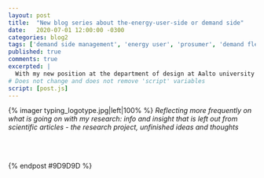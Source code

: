 ```yaml
---
layout: post
title:  "New blog series about the-energy-user-side or demand side"
date:   2020-07-01 12:00:00 -0300
categories: blog2
tags: ['demand side management', 'energy user', 'prosumer', 'demand flexibility', 'energy saving', 'energy efficiency', 'less energy', 'new blog' ]
published: true
comments: true
excerpted: |
  With my new position at the department of design at Aalto university I will be studying demand side flexibility topics, energy efficiency and energy justice --- this blog
# Does not change and does not remove 'script' variables
script: [post.js]
---
```

{% imager typing_logotype.jpg|left|100% %}
<i>Reflecting more frequently on what is going on with my research: info and insight that is left out from scientific articles - the research project, unfinished ideas and thoughts</i>
<div style="clear:both;"></div>
<br>


<div style="clear:both;"></div>
<br>

{% endpost #9D9D9D %}
